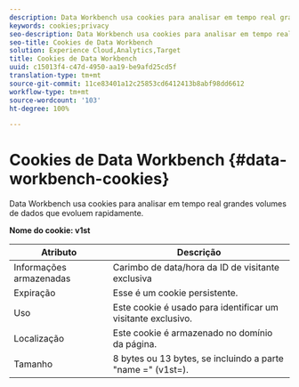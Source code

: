 ```yaml
---
description: Data Workbench usa cookies para analisar em tempo real grandes volumes de dados que evoluem rapidamente.
keywords: cookies;privacy
seo-description: Data Workbench usa cookies para analisar em tempo real grandes volumes de dados que evoluem rapidamente.
seo-title: Cookies de Data Workbench
solution: Experience Cloud,Analytics,Target
title: Cookies de Data Workbench
uuid: c15013f4-c47d-4950-aa19-be9afd25cd5f
translation-type: tm+mt
source-git-commit: 11ce83401a12c25853cd6412413b8abf98dd6612
workflow-type: tm+mt
source-wordcount: '103'
ht-degree: 100%

---
```



# Cookies de Data Workbench {#data-workbench-cookies}

Data Workbench usa cookies para analisar em tempo real grandes volumes de dados que evoluem rapidamente.

**Nome do cookie: v1st**

| Atributo | Descrição |
|---|---|
| Informações armazenadas | Carimbo de data/hora da ID de visitante exclusiva |
| Expiração | Esse é um cookie persistente. |
| Uso | Este cookie é usado para identificar um visitante exclusivo. |
| Localização | Este cookie é armazenado no domínio da página. |
| Tamanho | 8 bytes ou 13 bytes, se incluindo a parte &quot;name =&quot; (v1st=). |

